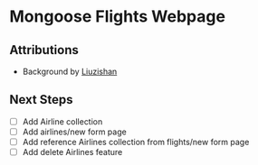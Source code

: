 # Mongoose Flights Webpage

## Attributions

* Background by [Liuzishan](https://www.freepik.com/liuzishan)

## Next Steps

- [ ] Add Airline collection
- [ ] Add airlines/new form page
- [ ] Add reference Airlines collection from flights/new form page
- [ ] Add delete Airlines feature